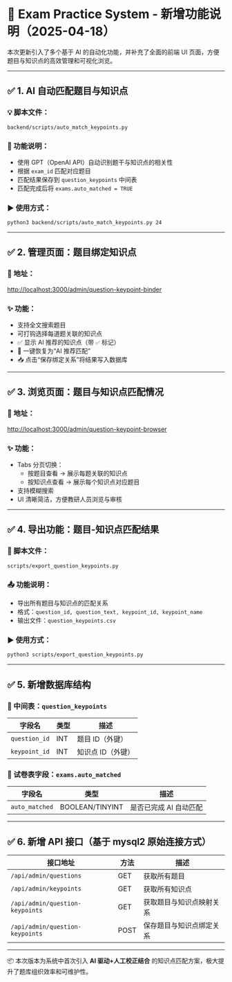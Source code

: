 # 📘 Exam Practice System - 新增功能说明（2025-04-18）

本次更新引入了多个基于 AI 的自动化功能，并补充了全面的前端 UI 页面，方便题目与知识点的高效管理和可视化浏览。

---

## ✅ 1. AI 自动匹配题目与知识点

### 💡 脚本文件：
`backend/scripts/auto_match_keypoints.py`

### 🧠 功能说明：
- 使用 GPT（OpenAI API）自动识别题干与知识点的相关性
- 根据 `exam_id` 匹配对应题目
- 匹配结果保存到 `question_keypoints` 中间表
- 匹配完成后将 `exams.auto_matched = TRUE`

### ▶️ 使用方式：

```bash
python3 backend/scripts/auto_match_keypoints.py 24
```

---

## ✅ 2. 管理页面：题目绑定知识点

### 📍 地址：
[http://localhost:3000/admin/question-keypoint-binder](http://localhost:3000/admin/question-keypoint-binder)

### ✨ 功能：
- 支持全文搜索题目
- 可打钩选择每道题关联的知识点
- ✅ 显示 AI 推荐的知识点（带 `✅` 标记）
- 🔁 一键恢复为“AI 推荐匹配”
- 📥 点击“保存绑定关系”将结果写入数据库

---

## ✅ 3. 浏览页面：题目与知识点匹配情况

### 📍 地址：
[http://localhost:3000/admin/question-keypoint-browser](http://localhost:3000/admin/question-keypoint-browser)

### ✨ 功能：
- Tabs 分页切换：
  - 按题目查看 → 展示每题关联的知识点
  - 按知识点查看 → 展示每个知识点对应题目
- 支持模糊搜索
- UI 清晰简洁，方便教研人员浏览与审核

---

## ✅ 4. 导出功能：题目-知识点匹配结果

### 📄 脚本文件：
`scripts/export_question_keypoints.py`

### 📤 功能说明：
- 导出所有题目与知识点的匹配关系
- 格式：`question_id, question_text, keypoint_id, keypoint_name`
- 输出文件：`question_keypoints.csv`

### ▶️ 使用方式：

```bash
python3 scripts/export_question_keypoints.py
```

---

## ✅ 5. 新增数据库结构

### 🔄 中间表：`question_keypoints`
| 字段名        | 类型  | 描述              |
|---------------|--------|-------------------|
| `question_id` | INT    | 题目 ID（外键）   |
| `keypoint_id` | INT    | 知识点 ID（外键） |

### 🧩 试卷表字段：`exams.auto_matched`
| 字段名        | 类型         | 描述                        |
|---------------|--------------|-----------------------------|
| `auto_matched`| BOOLEAN/TINYINT | 是否已完成 AI 自动匹配     |

---

## ✅ 6. 新增 API 接口（基于 mysql2 原始连接方式）

| 接口地址                           | 方法 | 描述                             |
|------------------------------------|------|----------------------------------|
| `/api/admin/questions`             | GET  | 获取所有题目                     |
| `/api/admin/keypoints`            | GET  | 获取所有知识点                   |
| `/api/admin/question-keypoints`   | GET  | 获取题目与知识点映射关系        |
| `/api/admin/question-keypoints`   | POST | 保存题目与知识点绑定关系        |

---

📦 本次版本为系统中首次引入 **AI 驱动+人工校正结合** 的知识点匹配方案，极大提升了题库组织效率和可维护性。
